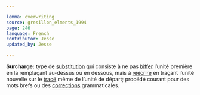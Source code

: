 ```yaml
---

lemma: overwriting
source: gresillon_elments_1994
page: 246
language: French
contributor: Jesse
updated_by: Jesse

---
```

**Surcharge:** type de [substitution](substitution.html) qui consiste à ne pas [biffer](cancellationMark.html) l’unité première en la remplaçant au-dessus ou en dessous, mais à [réécrire](rewriting.html) en traçant l’unité nouvelle sur le [tracé](trace.html) même de l’unité de départ; procédé courant pour des mots brefs ou des [corrections](correction.html) grammaticales.
